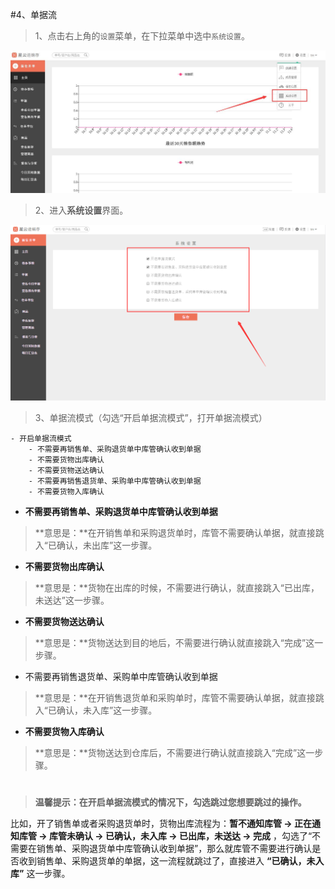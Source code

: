 #4、单据流

>1、点击右上角的`设置`菜单，在下拉菜单中选中`系统设置`。


![系统设置1](./images/systemvalue1.jpg)

>2、进入**系统设置**界面。

![系统设置1](./images/system1.png)


>3、单据流模式（勾选“开启单据流模式”，打开单据流模式）


	- 开启单据流模式
		- 不需要再销售单、采购退货单中库管确认收到单据
		- 不需要货物出库确认
		- 不需要货物送达确认
		- 不需要再销售退货单、采购单中库管确认收到单据
		- 不需要货物入库确认

- **不需要再销售单、采购退货单中库管确认收到单据**

> **意思是：**在开销售单和采购退货单时，库管不需要确认单据，就直接跳入“已确认，未出库”这一步骤。

- **不需要货物出库确认**

> **意思是：**货物在出库的时候，不需要进行确认，就直接跳入“已出库，未送达”这一步骤。

- **不需要货物送达确认**

> **意思是：**货物送达到目的地后，不需要进行确认就直接跳入“完成”这一步骤。

- 不需要再销售退货单、采购单中库管确认收到单据

> **意思是：**在开销售退货单和采购单时，库管不需要确认单据，就直接跳入“已确认，未入库”这一步骤。

- **不需要货物入库确认**

> **意思是：**货物送达到仓库后，不需要进行确认就直接跳入“完成”这一步骤。

# 

>**温馨提示：在开启单据流模式的情况下，勾选跳过您想要跳过的操作。**

比如，开了销售单或者采购退货单时，货物出库流程为：**暂不通知库管  →  正在通知库管  →  库管未确认  →  已确认，未入库  → 已出库，未送达 → 完成** ，勾选了“不需要在销售单、采购退货单中库管确认收到单据”，那么就库管不需要进行确认是否收到销售单、采购退货单的单据，这一流程就跳过了，直接进入 **“已确认，未入库”** 这一步骤。
